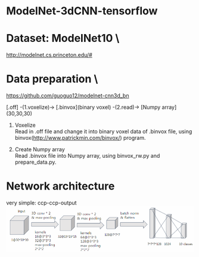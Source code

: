 # ModelNet-3dCNN-tensorflow

# Dataset: ModelNet10 \
http://modelnet.cs.princeton.edu/#

# Data preparation \
https://github.com/guoguo12/modelnet-cnn3d_bn

[.off] -(1.voxelize)-> [.binvox](binary voxel) -(2.read)-> \[Numpy array\](30,30,30)

1. Voxelize\
Read in .off file and change it into binary voxel data of .binvox file, using binvox(http://www.patrickmin.com/binvox/) program.

2. Create Numpy array\
Read .binvox file into Numpy array, using binvox_rw.py and prepare_data.py.

# Network architecture
very simple: ccp-ccp-output
![Overview](https://github.com/Sooram/ModelNet-3dCNN-tensorflow/blob/master/network.PNG)
